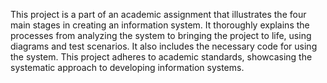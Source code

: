   This project is a part of an academic assignment that illustrates the four main stages in creating an information system. It thoroughly explains the processes from analyzing the system to bringing the project to life, using diagrams and test scenarios. It also includes the necessary code for using the system. This project adheres to academic standards, showcasing the systematic approach to developing information systems.
